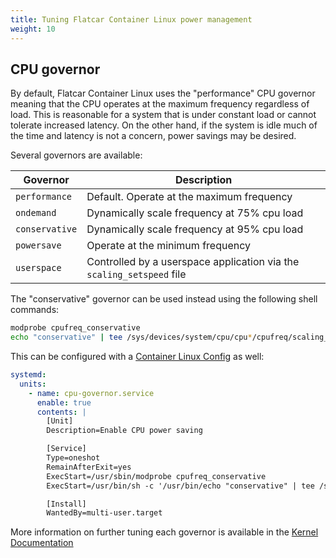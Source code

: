 ```yaml
---
title: Tuning Flatcar Container Linux power management
weight: 10
---
```


## CPU governor

By default, Flatcar Container Linux uses the "performance" CPU governor meaning that the CPU operates at the maximum frequency regardless of load. This is reasonable for a system that is under constant load or cannot tolerate increased latency. On the other hand, if the system is idle much of the time and latency is not a concern, power savings may be desired.

Several governors are available:

| Governor       | Description                                                           |
|----------------|-----------------------------------------------------------------------|
| `performance`  | Default. Operate at the maximum frequency                             |
| `ondemand`     | Dynamically scale frequency at 75% cpu load                           |
| `conservative` | Dynamically scale frequency at 95% cpu load                           |
| `powersave`    | Operate at the minimum frequency                                      |
| `userspace`    | Controlled by a userspace application via the `scaling_setspeed` file |

The "conservative" governor can be used instead using the following shell commands:

```sh
modprobe cpufreq_conservative
echo "conservative" | tee /sys/devices/system/cpu/cpu*/cpufreq/scaling_governor > /dev/null
```

This can be configured with a [Container Linux Config][cl-configs] as well:

```yaml
systemd:
  units:
    - name: cpu-governor.service
      enable: true
      contents: |
        [Unit]
        Description=Enable CPU power saving

        [Service]
        Type=oneshot
        RemainAfterExit=yes
        ExecStart=/usr/sbin/modprobe cpufreq_conservative
        ExecStart=/usr/bin/sh -c '/usr/bin/echo "conservative" | tee /sys/devices/system/cpu/cpu*/cpufreq/scaling_governor'

        [Install]
        WantedBy=multi-user.target
```

More information on further tuning each governor is available in the [Kernel Documentation](https://www.kernel.org/doc/Documentation/cpu-freq/governors.txt)

[cl-configs]: provisioning.md
